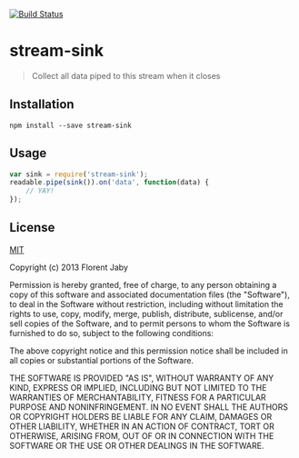 [![Build Status](https://travis-ci.org/Floby/node-stream-sink.png)](https://travis-ci.org/Floby/node-stream-sink)

stream-sink
===========

> Collect all data piped to this stream when it closes

Installation
------------

    npm install --save stream-sink

Usage
-----

```javascript
var sink = require('stream-sink');
readable.pipe(sink()).on('data', function(data) {
    // YAY!
});
```

License
-------

[MIT](http://opensource.org/licenses/MIT)

Copyright (c) 2013 Florent Jaby

Permission is hereby granted, free of charge, to any person obtaining a copy of this software and associated documentation files (the "Software"), to deal in the Software without restriction, including without limitation the rights to use, copy, modify, merge, publish, distribute, sublicense, and/or sell copies of the Software, and to permit persons to whom the Software is furnished to do so, subject to the following conditions:

The above copyright notice and this permission notice shall be included in all copies or substantial portions of the Software.

THE SOFTWARE IS PROVIDED "AS IS", WITHOUT WARRANTY OF ANY KIND, EXPRESS OR IMPLIED, INCLUDING BUT NOT LIMITED TO THE WARRANTIES OF MERCHANTABILITY, FITNESS FOR A PARTICULAR PURPOSE AND NONINFRINGEMENT. IN NO EVENT SHALL THE AUTHORS OR COPYRIGHT HOLDERS BE LIABLE FOR ANY CLAIM, DAMAGES OR OTHER LIABILITY, WHETHER IN AN ACTION OF CONTRACT, TORT OR OTHERWISE, ARISING FROM, OUT OF OR IN CONNECTION WITH THE SOFTWARE OR THE USE OR OTHER DEALINGS IN THE SOFTWARE.
